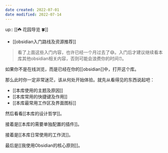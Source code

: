 ```yaml
---
date created: 2022-07-01
date modified: 2022-07-14
---
```


up:: [[☘️ 花园导览 🍀]]

- [[obsidian入门路线及资源推荐]]

>看了上面这些入门内容，也许已经一个月过去了😅。入门后才建议继续看本库其他obsidian相关内容，否则可能会浪费你的时间⏰。

如果你不是在线浏览，而是已经在你的[[obsidian]]中，打开这个库。

那么此时你一定非常迷茫，该从何处开始体验。就先从看得见的东西说起吧：

- [[本库使用的主题及原因]]
- [[本库常用的快捷键及作用]]
- [[本库最常用工作区及界面图标]]

然后看看[[本库的设计哲学]]。

接着是[[本库的需要单独配置的插件]]。

接着是[[本库日常使用的工作流]]。

最后是[[我使用Obsidian的核心原则]]。
